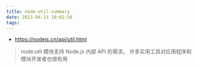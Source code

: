 ```yaml
---
title: node-util-summary
date: 2023-04-13 10:01:56
tags:
---
```

- https://nodejs.cn/api/util.html
> node:util 模块支持 Node.js 内部 API 的需求。 许多实用工具对应用程序和模块开发者也很有用